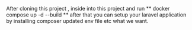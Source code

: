 After cloning this project , inside into this project and run
**
docker compose up -d --build
**
after that you can setup your laravel application by installing composer updated env file etc what we want.
